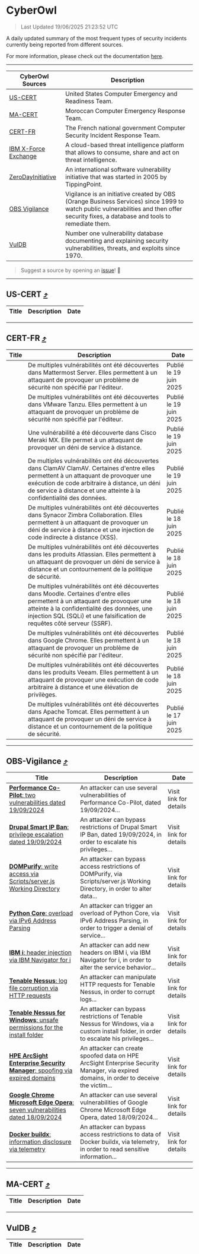 
 <div id='top'></div>

# CyberOwl

 > Last Updated 19/06/2025 21:23:52 UTC
 
 A daily updated summary of the most frequent types of security incidents currently being reported from different sources.
 
 For more information, please check out the documentation [here](./docs/README.md).
 
 ---
 |CyberOwl Sources|Description|
 |---|---|
 |[US-CERT](#us-cert-arrow_heading_up)|United States Computer Emergency and Readiness Team.|
 |[MA-CERT](#ma-cert-arrow_heading_up)|Moroccan Computer Emergency Response Team.|
 |[CERT-FR](#cert-fr-arrow_heading_up)|The French national government Computer Security Incident Response Team.|
 |[IBM X-Force Exchange](#ibmcloud-arrow_heading_up)|A cloud-based threat intelligence platform that allows to consume, share and act on threat intelligence.|
 |[ZeroDayInitiative](#zerodayinitiative-arrow_heading_up)|An international software vulnerability initiative that was started in 2005 by TippingPoint.|
 |[OBS Vigilance](#obs-vigilance-arrow_heading_up)|Vigilance is an initiative created by OBS (Orange Business Services) since 1999 to watch public vulnerabilities and then offer security fixes, a database and tools to remediate them.|
 |[VulDB](#vuldb-arrow_heading_up)|Number one vulnerability database documenting and explaining security vulnerabilities, threats, and exploits since 1970.|
 
 > Suggest a source by opening an [issue](https://github.com/karimhabush/cyberowl/issues)! :raised_hands:
 ---

## US-CERT [:arrow_heading_up:](#cyberowl)

 |Title|Description|Date|
 |---|---|---|
 
 ---

## CERT-FR [:arrow_heading_up:](#cyberowl)

 |Title|Description|Date|
 |---|---|---|
 |[](https://www.cert.ssi.gouv.fr/avis/CERTFR-2025-AVI-0525/)|De multiples vulnérabilités ont été découvertes dans Mattermost Server. Elles permettent à un attaquant de provoquer un problème de sécurité non spécifié par l'éditeur.|Publié le 19 juin 2025|
 |[](https://www.cert.ssi.gouv.fr/avis/CERTFR-2025-AVI-0524/)|De multiples vulnérabilités ont été découvertes dans VMware Tanzu. Elles permettent à un attaquant de provoquer un problème de sécurité non spécifié par l'éditeur.|Publié le 19 juin 2025|
 |[](https://www.cert.ssi.gouv.fr/avis/CERTFR-2025-AVI-0523/)|Une vulnérabilité a été découverte dans Cisco Meraki MX. Elle permet à un attaquant de provoquer un déni de service à distance.|Publié le 19 juin 2025|
 |[](https://www.cert.ssi.gouv.fr/avis/CERTFR-2025-AVI-0522/)|De multiples vulnérabilités ont été découvertes dans ClamAV ClamAV. Certaines d'entre elles permettent à un attaquant de provoquer une exécution de code arbitraire à distance, un déni de service à distance et une atteinte à la confidentialité des données.|Publié le 19 juin 2025|
 |[](https://www.cert.ssi.gouv.fr/avis/CERTFR-2025-AVI-0521/)|De multiples vulnérabilités ont été découvertes dans Synacor Zimbra Collaboration. Elles permettent à un attaquant de provoquer un déni de service à distance et une injection de code indirecte à distance (XSS).|Publié le 18 juin 2025|
 |[](https://www.cert.ssi.gouv.fr/avis/CERTFR-2025-AVI-0520/)|De multiples vulnérabilités ont été découvertes dans les produits Atlassian. Elles permettent à un attaquant de provoquer un déni de service à distance et un contournement de la politique de sécurité.|Publié le 18 juin 2025|
 |[](https://www.cert.ssi.gouv.fr/avis/CERTFR-2025-AVI-0519/)|De multiples vulnérabilités ont été découvertes dans Moodle. Certaines d'entre elles permettent à un attaquant de provoquer une atteinte à la confidentialité des données, une injection SQL (SQLi) et une falsification de requêtes côté serveur (SSRF).|Publié le 18 juin 2025|
 |[](https://www.cert.ssi.gouv.fr/avis/CERTFR-2025-AVI-0518/)|De multiples vulnérabilités ont été découvertes dans Google Chrome. Elles permettent à un attaquant de provoquer un problème de sécurité non spécifié par l'éditeur.|Publié le 18 juin 2025|
 |[](https://www.cert.ssi.gouv.fr/avis/CERTFR-2025-AVI-0517/)|De multiples vulnérabilités ont été découvertes dans les produits Veeam. Elles permettent à un attaquant de provoquer une exécution de code arbitraire à distance et une élévation de privilèges.|Publié le 18 juin 2025|
 |[](https://www.cert.ssi.gouv.fr/avis/CERTFR-2025-AVI-0516/)|De multiples vulnérabilités ont été découvertes dans Apache Tomcat. Elles permettent à un attaquant de provoquer un déni de service à distance et un contournement de la politique de sécurité.|Publié le 17 juin 2025|
 
 ---

## OBS-Vigilance [:arrow_heading_up:](#cyberowl)

 |Title|Description|Date|
 |---|---|---|
 |[<a href="https://vigilance.fr/vulnerability/Performance-Co-Pilot-two-vulnerabilities-dated-19-09-2024-45188" class="noirorange"><b>Performance Co-Pilot</b>: two vulnerabilities dated 19/09/2024</a>](https://vigilance.fr/vulnerability/Performance-Co-Pilot-two-vulnerabilities-dated-19-09-2024-45188)|An attacker can use several vulnerabilities of Performance Co-Pilot, dated 19/09/2024...|Visit link for details|
 |[<a href="https://vigilance.fr/vulnerability/Drupal-Smart-IP-Ban-privilege-escalation-dated-19-09-2024-45185" class="noirorange"><b>Drupal Smart IP Ban</b>: privilege escalation dated 19/09/2024</a>](https://vigilance.fr/vulnerability/Drupal-Smart-IP-Ban-privilege-escalation-dated-19-09-2024-45185)|An attacker can bypass restrictions of Drupal Smart IP Ban, dated 19/09/2024, in order to escalate his privileges...|Visit link for details|
 |[<a href="https://vigilance.fr/vulnerability/DOMPurify-write-access-via-Scripts-server-js-Working-Directory-47342" class="noirorange"><b>DOMPurify</b>: write access via Scripts/server.js Working Directory</a>](https://vigilance.fr/vulnerability/DOMPurify-write-access-via-Scripts-server-js-Working-Directory-47342)|An attacker can bypass access restrictions of DOMPurify, via Scripts/server.js Working Directory, in order to alter data...|Visit link for details|
 |[<a href="https://vigilance.fr/vulnerability/Python-Core-overload-via-IPv6-Address-Parsing-47340" class="noirorange"><b>Python Core</b>: overload via IPv6 Address Parsing</a>](https://vigilance.fr/vulnerability/Python-Core-overload-via-IPv6-Address-Parsing-47340)|An attacker can trigger an overload of Python Core, via IPv6 Address Parsing, in order to trigger a denial of service...|Visit link for details|
 |[<a href="https://vigilance.fr/vulnerability/IBM-i-header-injection-via-IBM-Navigator-for-i-46921" class="noirorange"><b>IBM i</b>: header injection via IBM Navigator for i</a>](https://vigilance.fr/vulnerability/IBM-i-header-injection-via-IBM-Navigator-for-i-46921)|An attacker can add new headers on IBM i, via IBM Navigator for i, in order to alter the service behavior...|Visit link for details|
 |[<a href="https://vigilance.fr/vulnerability/Tenable-Nessus-log-file-corruption-via-HTTP-requests-46919" class="noirorange"><b>Tenable Nessus</b>: log file corruption via HTTP requests</a>](https://vigilance.fr/vulnerability/Tenable-Nessus-log-file-corruption-via-HTTP-requests-46919)|An attacker can manipulate HTTP requests for Tenable Nessus, in order to corrupt logs...|Visit link for details|
 |[<a href="https://vigilance.fr/vulnerability/Tenable-Nessus-for-Windows-unsafe-permissions-for-the-install-folder-46918" class="noirorange"><b>Tenable Nessus for Windows</b>: unsafe permissions for the install folder</a>](https://vigilance.fr/vulnerability/Tenable-Nessus-for-Windows-unsafe-permissions-for-the-install-folder-46918)|An attacker can bypass restrictions of Tenable Nessus for Windows, via a custom install folder, in order to escalate his privileges...|Visit link for details|
 |[<a href="https://vigilance.fr/vulnerability/HPE-ArcSight-Enterprise-Security-Manager-spoofing-via-expired-domains-46916" class="noirorange"><b>HPE ArcSight Enterprise Security Manager</b>: spoofing via expired domains</a>](https://vigilance.fr/vulnerability/HPE-ArcSight-Enterprise-Security-Manager-spoofing-via-expired-domains-46916)|An attacker can create spoofed data on HPE ArcSight Enterprise Security Manager, via expired domains, in order to deceive the victim...|Visit link for details|
 |[<a href="https://vigilance.fr/vulnerability/Google-Chrome-Microsoft-Edge-Opera-seven-vulnerabilities-dated-18-09-2024-45181" class="noirorange"><b>Google Chrome  Microsoft Edge  Opera</b>: seven vulnerabilities dated 18/09/2024</a>](https://vigilance.fr/vulnerability/Google-Chrome-Microsoft-Edge-Opera-seven-vulnerabilities-dated-18-09-2024-45181)|An attacker can use several vulnerabilities of Google Chrome  Microsoft Edge  Opera, dated 18/09/2024...|Visit link for details|
 |[<a href="https://vigilance.fr/vulnerability/Docker-buildx-information-disclosure-via-telemetry-46914" class="noirorange"><b>Docker buildx</b>: information disclosure via telemetry</a>](https://vigilance.fr/vulnerability/Docker-buildx-information-disclosure-via-telemetry-46914)|An attacker can bypass access restrictions to data of Docker buildx, via telemetry, in order to read sensitive information...|Visit link for details|
 
 ---

## MA-CERT [:arrow_heading_up:](#cyberowl)

 |Title|Description|Date|
 |---|---|---|
 
 ---

## VulDB [:arrow_heading_up:](#cyberowl)

 |Title|Description|Date|
 |---|---|---|
 